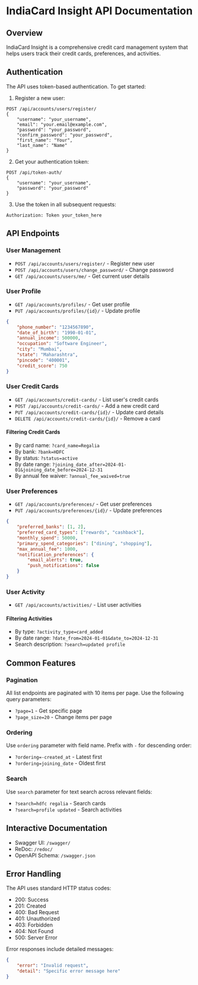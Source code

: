 # IndiaCard Insight API Documentation

## Overview
IndiaCard Insight is a comprehensive credit card management system that helps users track their credit cards, preferences, and activities.

## Authentication
The API uses token-based authentication. To get started:

1. Register a new user:
```http
POST /api/accounts/users/register/
{
    "username": "your_username",
    "email": "your.email@example.com",
    "password": "your_password",
    "confirm_password": "your_password",
    "first_name": "Your",
    "last_name": "Name"
}
```

2. Get your authentication token:
```http
POST /api/token-auth/
{
    "username": "your_username",
    "password": "your_password"
}
```

3. Use the token in all subsequent requests:
```http
Authorization: Token your_token_here
```

## API Endpoints

### User Management
- `POST /api/accounts/users/register/` - Register new user
- `POST /api/accounts/users/change_password/` - Change password
- `GET /api/accounts/users/me/` - Get current user details

### User Profile
- `GET /api/accounts/profiles/` - Get user profile
- `PUT /api/accounts/profiles/{id}/` - Update profile
```json
{
    "phone_number": "1234567890",
    "date_of_birth": "1990-01-01",
    "annual_income": 500000,
    "occupation": "Software Engineer",
    "city": "Mumbai",
    "state": "Maharashtra",
    "pincode": "400001",
    "credit_score": 750
}
```

### User Credit Cards
- `GET /api/accounts/credit-cards/` - List user's credit cards
- `POST /api/accounts/credit-cards/` - Add a new credit card
- `PUT /api/accounts/credit-cards/{id}/` - Update card details
- `DELETE /api/accounts/credit-cards/{id}/` - Remove a card

#### Filtering Credit Cards
- By card name: `?card_name=Regalia`
- By bank: `?bank=HDFC`
- By status: `?status=active`
- By date range: `?joining_date_after=2024-01-01&joining_date_before=2024-12-31`
- By annual fee waiver: `?annual_fee_waived=true`

### User Preferences
- `GET /api/accounts/preferences/` - Get user preferences
- `PUT /api/accounts/preferences/{id}/` - Update preferences
```json
{
    "preferred_banks": [1, 2],
    "preferred_card_types": ["rewards", "cashback"],
    "monthly_spend": 50000,
    "primary_spend_categories": ["dining", "shopping"],
    "max_annual_fee": 1000,
    "notification_preferences": {
        "email_alerts": true,
        "push_notifications": false
    }
}
```

### User Activity
- `GET /api/accounts/activities/` - List user activities

#### Filtering Activities
- By type: `?activity_type=card_added`
- By date range: `?date_from=2024-01-01&date_to=2024-12-31`
- Search description: `?search=updated profile`

## Common Features

### Pagination
All list endpoints are paginated with 10 items per page. Use the following query parameters:
- `?page=1` - Get specific page
- `?page_size=20` - Change items per page

### Ordering
Use `ordering` parameter with field name. Prefix with `-` for descending order:
- `?ordering=-created_at` - Latest first
- `?ordering=joining_date` - Oldest first

### Search
Use `search` parameter for text search across relevant fields:
- `?search=hdfc regalia` - Search cards
- `?search=profile updated` - Search activities

## Interactive Documentation
- Swagger UI: `/swagger/`
- ReDoc: `/redoc/`
- OpenAPI Schema: `/swagger.json`

## Error Handling
The API uses standard HTTP status codes:
- 200: Success
- 201: Created
- 400: Bad Request
- 401: Unauthorized
- 403: Forbidden
- 404: Not Found
- 500: Server Error

Error responses include detailed messages:
```json
{
    "error": "Invalid request",
    "detail": "Specific error message here"
}
```
